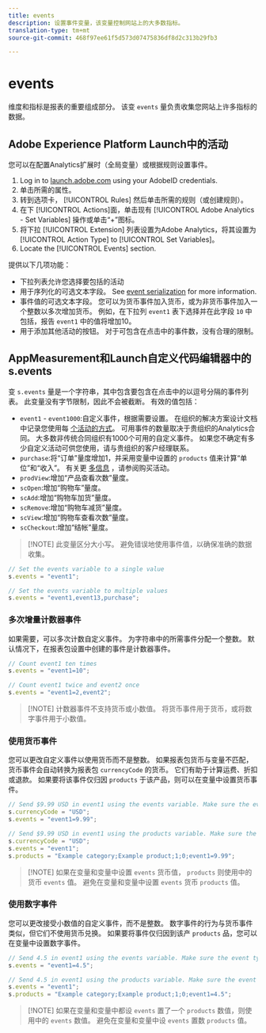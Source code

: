 ```yaml
---
title: events
description: 设置事件变量，该变量控制网站上的大多数指标。
translation-type: tm+mt
source-git-commit: 468f97ee61f5d573d07475836df8d2c313b29fb3

---
```



# events

维度和指标是报表的重要组成部分。 该变 `events` 量负责收集您网站上许多指标的数据。

## Adobe Experience Platform Launch中的活动

您可以在配置Analytics扩展时（全局变量）或根据规则设置事件。

1. Log in to [launch.adobe.com](https://launch.adobe.com) using your AdobeID credentials.
2. 单击所需的属性。
3. 转到选项卡， [!UICONTROL Rules] 然后单击所需的规则（或创建规则）。
4. 在下 [!UICONTROL Actions]面，单击现有 [!UICONTROL Adobe Analytics - Set Variables] 操作或单击“+”图标。
5. 将下拉 [!UICONTROL Extension] 列表设置为Adobe Analytics，将其设置为 [!UICONTROL Action Type] to [!UICONTROL Set Variables]。
6. Locate the [!UICONTROL Events] section.

提供以下几项功能：

* 下拉列表允许您选择要包括的活动
* 用于序列化的可选文本字段。 See [event serialization](event-serialization.md) for more information.
* 事件值的可选文本字段。 您可以为货币事件加入货币，或为非货币事件加入一个整数以多次增加货币。 例如，在下拉列 `event1` 表下选择并在此字段 `10` 中包括，报告 `event1` 中的值将增加10。
* 用于添加其他活动的按钮。 对于可包含在点击中的事件数，没有合理的限制。

## AppMeasurement和Launch自定义代码编辑器中的s.events

变 `s.events` 量是一个字符串，其中包含要包含在点击中的以逗号分隔的事件列表。 此变量没有字节限制，因此不会被截断。 有效的值包括：

* `event1` - `event1000`:自定义事件，根据需要设置。 在组织的解决方案设计文档中记录您使用每 [个活动的方式](../../../prepare/solution-design.md)。 可用事件的数量取决于贵组织的Analytics合同。 大多数非传统合同组织有1000个可用的自定义事件。 如果您不确定有多少自定义活动可供您使用，请与贵组织的客户经理联系。
* `purchase`:将“订单”量度增加1，并采用变量中设置的 `products` 值来计算“单位”和“收入”。 有关更 [多信息](event-purchase.md) ，请参阅购买活动。
* `prodView`:增加“产品查看次数”量度。
* `scOpen`:增加“购物车”量度。
* `scAdd`:增加“购物车加货”量度。
* `scRemove`:增加“购物车减货”量度。
* `scView`:增加“购物车查看次数”量度。
* `scCheckout`:增加“结帐”量度。

> [!NOTE] 此变量区分大小写。 避免错误地使用事件值，以确保准确的数据收集。

```js
// Set the events variable to a single value
s.events = "event1";

// Set the events variable to multiple values
s.events = "event1,event13,purchase";
```

### 多次增量计数器事件

如果需要，可以多次计数自定义事件。 为字符串中的所需事件分配一个整数。 默认情况下，在报表包设置中创建的事件是计数器事件。

```js
// Count event1 ten times
s.events = "event1=10";

// Count event1 twice and event2 once
s.events = "event1=2,event2";
```

> [!NOTE] 计数器事件不支持货币或小数值。 将货币事件用于货币，或将数字事件用于小数值。

### 使用货币事件

您可以更改自定义事件以使用货币而不是整数。 如果报表包货币与变量不匹配，货币事件会自动转换为报表包 `currencyCode` 的货币。 它们有助于计算运费、折扣或退款。 如果要将该事件仅归因 `products` 于该产品，则可以在变量中设置货币事件。

```js
// Send $9.99 USD in event1 using the events variable. Make sure the event type for event1 is Currency in report suite settings
s.currencyCode = "USD";
s.events = "event1=9.99";

// Send $9.99 USD in event1 using the products variable. Make sure the event type for event1 is Currency in report suite settings
s.currencyCode = "USD";
s.events = "event1";
s.products = "Example category;Example product;1;0;event1=9.99";
```

> [!NOTE] 如果在变量和变量中设置 `events` 货币值， `products` 则使用中的货币 `events` 值。 避免在变量和变量中设置 `events` 货币 `products` 值。

### 使用数字事件

您可以更改接受小数值的自定义事件，而不是整数。 数字事件的行为与货币事件类似，但它们不使用货币兑换。 如果要将事件仅归因到该产 `products` 品，您可以在变量中设置数字事件。

```js
// Send 4.5 in event1 using the events variable. Make sure the event type for event1 is Numeric in report suite settings
s.events = "event1=4.5";

// Send 4.5 in event1 using the products variable. Make sure the event type for event1 is Numeric in report suite settings
s.events = "event1";
s.products = "Example category;Example product;1;0;event1=4.5";
```

> [!NOTE] 如果在变量和变量中都设 `events` 置了一个 `products` 数值，则使用中的 `events` 数值。 避免在变量和变量中设 `events` 置数 `products` 值。
